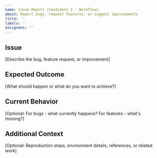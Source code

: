 ```yaml
---
name: Issue Report (Candidate 3 - Workflow)
about: Report bugs, request features, or suggest improvements
title: ''
labels: ''
assignees: ''
---
```


## Issue

[Describe the bug, feature request, or improvement]

## Expected Outcome

[What should happen or what do you want to achieve?]

## Current Behavior

[Optional: For bugs - what currently happens? For features - what's missing?]

## Additional Context

[Optional: Reproduction steps, environment details, references, or related work]
